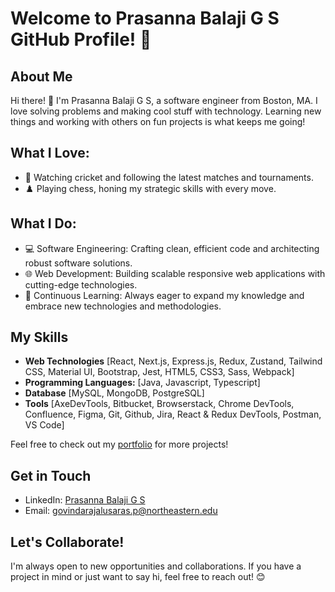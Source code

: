 # Welcome to Prasanna Balaji G S GitHub Profile! 👋

## About Me
Hi there! 👋 I'm Prasanna Balaji G S, a software engineer from Boston, MA. I love solving problems and making cool stuff with technology. Learning new things and working with others on fun projects is what keeps me going!

## What I Love:
- 🏏 Watching cricket and following the latest matches and tournaments.
- ♟️ Playing chess, honing my strategic skills with every move.

## What I Do:
- 💻 Software Engineering: Crafting clean, efficient code and architecting robust software solutions.
- 🌐 Web Development: Building scalable responsive web applications with cutting-edge technologies.
- 🚀 Continuous Learning: Always eager to expand my knowledge and embrace new technologies and methodologies.

## My Skills
- **Web Technologies**  [React, Next.js, Express.js, Redux, Zustand, Tailwind CSS, Material UI, Bootstrap, Jest, HTML5, CSS3, Sass, Webpack]
- **Programming Languages:**  [Java, Javascript, Typescript]
- **Database**  [MySQL, MongoDB, PostgreSQL]
- **Tools**  [AxeDevTools, Bitbucket, Browserstack, Chrome DevTools, Confluence, Figma, Git, Github, Jira, React & Redux DevTools, Postman, VS Code]


Feel free to check out my [portfolio](https://gsprasannabalaji.github.io/portfolio/) for more projects!

## Get in Touch
- LinkedIn: [Prasanna Balaji G S](https://www.linkedin.com/in/prasanna-balaji-gs/)
- Email: [govindarajalusaras.p@northeastern.edu](mailto:govindarajalusaras.p@northeastern.edu)

## Let's Collaborate!
I'm always open to new opportunities and collaborations. If you have a project in mind or just want to say hi, feel free to reach out! 😊

<!---
gsprasannabalaji/gsprasannabalaji is a ✨ special ✨ repository because its `README.md` (this file) appears on your GitHub profile.
You can click the Preview link to take a look at your changes.
--->
